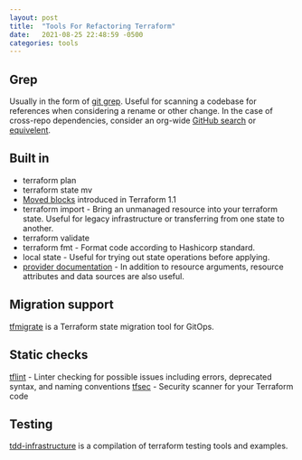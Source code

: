 ```yaml
---
layout: post
title:  "Tools For Refactoring Terraform"
date:   2021-08-25 22:48:59 -0500
categories: tools 
---
```


## Grep

Usually in the form of [git grep](https://git-scm.com/book/en/v2/Git-Tools-Searching). Useful for scanning a codebase for references when considering a rename or other change. In the case of cross-repo dependencies, consider an org-wide [GitHub search](https://docs.github.com/en/github/searching-for-information-on-github/searching-on-github/searching-code#search-within-a-users-or-organizations-repositories) or [equivelent](https://support.atlassian.com/bitbucket-cloud/docs/search-in-bitbucket-cloud/).

## Built in
* terraform plan
* terraform state mv
* [Moved blocks](https://learn.hashicorp.com/tutorials/terraform/move-config) introduced in Terraform 1.1
* terraform import - Bring an unmanaged resource into your terraform state. Useful for legacy infrastructure or transferring from one state to another.
* terraform validate
* terraform fmt - Format code according to Hashicorp standard.
* local state - Useful for trying out state operations before applying.
* [provider documentation](https://registry.terraform.io/providers/hashicorp/aws/latest/docs) - In addition to resource arguments, resource attributes and data sources are also useful.

## Migration support

[tfmigrate](https://github.com/minamijoyo/tfmigrate) is a Terraform state migration tool for GitOps. 


## Static checks
[tflint](https://github.com/terraform-linters/tflint) - Linter checking for possible issues including errors, deprecated syntax, and naming conventions
[tfsec](https://github.com/aquasecurity/tfsec) - Security scanner for your Terraform code

## Testing

[tdd-infrastructure](https://github.com/joatmon08/tdd-infrastructure) is a compilation of terraform testing tools and examples.





